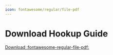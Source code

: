 ```yaml
---
icon: fontawesome/regular/file-pdf
---
```



# Download Hookup Guide
[Download :fontawesome-regular-file-pdf:](../assets/SparkFun_Temperature_Sensor-STTS22H-hookup_guide.pdf)